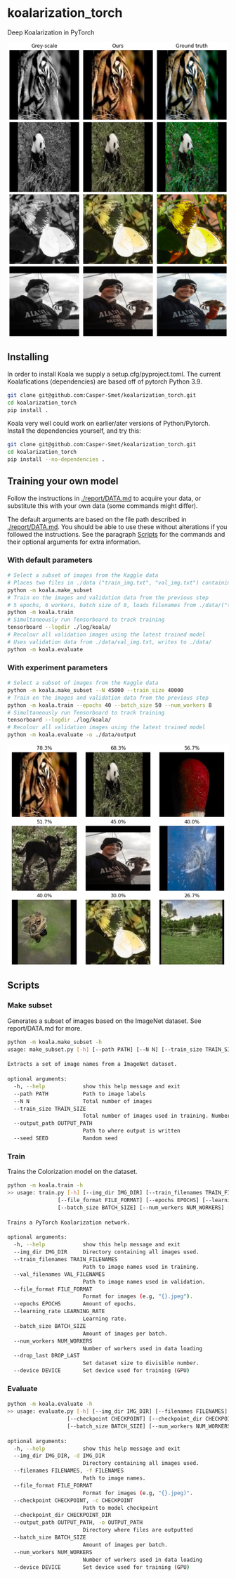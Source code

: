 # koalarization_torch
Deep Koalarization in PyTorch

![Grey-scale vs Ours vs Ground truth](https://github.com/Casper-Smet/koalarization_torch/blob/main/report/example.png)

## Installing
In order to install Koala we supply a setup.cfg/pyproject.toml. The current Koalafications (dependencies) are based off of pytorch Python 3.9.

```bash
git clone git@github.com:Casper-Smet/koalarization_torch.git
cd koalarization_torch
pip install .
```

Koala very well could work on earlier/ater versions of Python/Pytorch. Install the dependencies yourself, and try this:
```bash
git clone git@github.com:Casper-Smet/koalarization_torch.git
cd koalarization_torch
pip install --no-dependencies . 
```

## Training your own model

Follow the instructions in [./report/DATA.md](https://github.com/Casper-Smet/koalarization_torch/blob/main/report/DATA.md) to acquire your data, or substitute this with your own data (some commands might differ).

The default arguments are based on the file path described in [./report/DATA.md](https://github.com/Casper-Smet/koalarization_torch/blob/main/report/DATA.md). You should be able to use these without alterations if you followed the instructions. See the paragraph [Scripts](##Scripts) for the commands and their optional arguments for extra information.

### With default parameters
```bash
# Select a subset of images from the Kaggle data
# Places two files in ./data ("train_img.txt", "val_img.txt") containing file names (without file ext)
python -m koala.make_subset
# Train on the images and validation data from the previous step
# 5 epochs, 6 workers, batch size of 8, loads filenames from ./data/("train_img.txt", "val_img.txt")
python -m koala.train
# Simultaneously run Tensorboard to track training
tensorboard --logdir ./log/koala/
# Recolour all validation images using the latest trained model
# Uses validation data from ./data/val_img.txt, writes to ./data/
python -m koala.evaluate
```

### With experiment parameters
```bash
# Select a subset of images from the Kaggle data
python -m koala.make_subset --N 45000 --train_size 40000
# Train on the images and validation data from the previous step
python -m koala.train --epochs 40 --batch_size 50 --num_workers 8
# Simultaneously run Tensorboard to track training
tensorboard --logdir ./log/koala/
# Recolour all validation images using the latest trained model
python -m koala.evaluate -o ./data/output
```

![Results](https://github.com/Casper-Smet/koalarization_torch/blob/main/report/results_colourised.png)

## Scripts

### Make subset
Generates a subset of images based on the ImageNet dataset. See report/DATA.md for more.
```bash
python -m koala.make_subset -h
usage: make_subset.py [-h] [--path PATH] [--N N] [--train_size TRAIN_SIZE] [--output_path OUTPUT_PATH] [--seed SEED]

Extracts a set of image names from a ImageNet dataset.

optional arguments:
  -h, --help            show this help message and exit
  --path PATH           Path to image labels
  --N N                 Total number of images
  --train_size TRAIN_SIZE
                        Total number of images used in training. Number of images used in validation is N - Train size
  --output_path OUTPUT_PATH
                        Path to where output is written
  --seed SEED           Random seed
```


### Train
Trains the Colorization model on the dataset.
```bash
python -m koala.train -h
>> usage: train.py [-h] [--img_dir IMG_DIR] [--train_filenames TRAIN_FILENAMES] [--val_filenames VAL_FILENAMES]
                [--file_format FILE_FORMAT] [--epochs EPOCHS] [--learning_rate LEARNING_RATE]
                [--batch_size BATCH_SIZE] [--num_workers NUM_WORKERS] [--drop_last DROP_LAST] [--device DEVICE]

Trains a PyTorch Koalarization network.

optional arguments:
  -h, --help            show this help message and exit
  --img_dir IMG_DIR     Directory containing all images used.
  --train_filenames TRAIN_FILENAMES
                        Path to image names used in training.
  --val_filenames VAL_FILENAMES
                        Path to image names used in validation.
  --file_format FILE_FORMAT
                        Format for images (e.g, "{}.jpeg").
  --epochs EPOCHS       Amount of epochs.
  --learning_rate LEARNING_RATE
                        Learning rate.
  --batch_size BATCH_SIZE
                        Amount of images per batch.
  --num_workers NUM_WORKERS
                        Number of workers used in data loading
  --drop_last DROP_LAST
                        Set dataset size to divisible number.
  --device DEVICE       Set device used for training (GPU)
```


### Evaluate
```bash
python -m koala.evaluate -h
>> usage: evaluate.py [-h] [--img_dir IMG_DIR] [--filenames FILENAMES] [--file_format FILE_FORMAT]
                   [--checkpoint CHECKPOINT] [--checkpoint_dir CHECKPOINT_DIR] [--output_path OUTPUT_PATH]
                   [--batch_size BATCH_SIZE] [--num_workers NUM_WORKERS] [--device DEVICE]

optional arguments:
  -h, --help            show this help message and exit
  --img_dir IMG_DIR, -d IMG_DIR
                        Directory containing all images used.
  --filenames FILENAMES, -f FILENAMES
                        Path to image names.
  --file_format FILE_FORMAT
                        Format for images (e.g, "{}.jpeg)".
  --checkpoint CHECKPOINT, -c CHECKPOINT
                        Path to model checkpoint
  --checkpoint_dir CHECKPOINT_DIR
  --output_path OUTPUT_PATH, -o OUTPUT_PATH
                        Directory where files are outputted
  --batch_size BATCH_SIZE
                        Amount of images per batch.
  --num_workers NUM_WORKERS
                        Number of workers used in data loading
  --device DEVICE       Set device used for training (GPU)
```